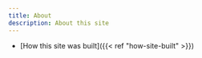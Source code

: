 ```yaml
---
title: About
description: About this site
---
```




- [How this site was built]({{< ref "how-site-built" >}})



